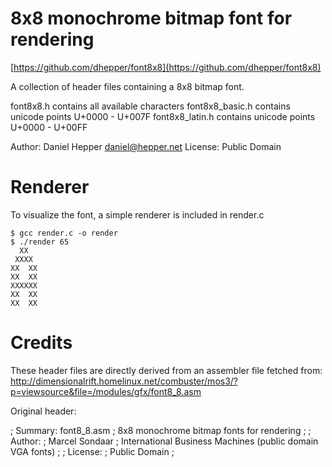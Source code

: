 8x8 monochrome bitmap font for rendering
=========================================

[https://github.com/dhepper/font8x8](https://github.com/dhepper/font8x8)

A collection of header files containing a 8x8 bitmap font.

font8x8.h contains all available characters
font8x8_basic.h contains unicode points U+0000 - U+007F
font8x8_latin.h contains unicode points U+0000 - U+00FF

Author: Daniel Hepper <daniel@hepper.net>
License: Public Domain

Renderer
========
To visualize the font, a simple renderer is included in render.c

    $ gcc render.c -o render
    $ ./render 65
      XX    
     XXXX   
    XX  XX  
    XX  XX  
    XXXXXX  
    XX  XX  
    XX  XX

Credits
=======
These header files are directly derived from an assembler file fetched from:
http://dimensionalrift.homelinux.net/combuster/mos3/?p=viewsource&file=/modules/gfx/font8_8.asm

Original header:

; Summary: font8_8.asm
; 8x8 monochrome bitmap fonts for rendering
;
; Author:
;     Marcel Sondaar
;     International Business Machines (public domain VGA fonts)
;
; License:
;     Public Domain
;


